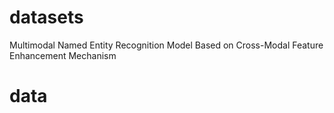 # datasets
Multimodal Named Entity Recognition Model Based on Cross-Modal Feature Enhancement Mechanism
# data
